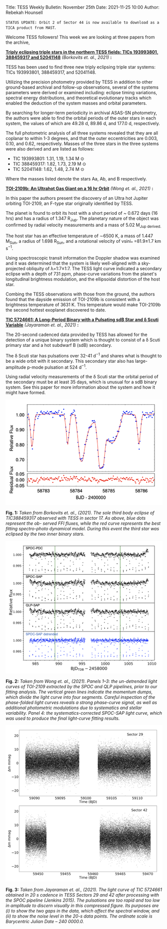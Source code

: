 Title: TESS Weekly Bulletin: November 25th
Date: 2021-11-25 10:00
Author: Rebekah Hounsell

`STATUS UPDATE: Orbit 2 of Sector 44 is now available to download as a TICA product from MAST`.

Welcome TESS followers!  This week we are looking at three papers from the archive, 

**[Triply eclipsing triple stars in the northern TESS fields: TICs 193993801, 388459317 and 52041148](https://arxiv.org/abs/2111.10074)** *(Borkovits et. al., 2021)* **:**

TESS has been used to find three new triply eclipsing triple star systems:  TICs 193993801, 388459317, and 52041148.

Utilizing the precision photometry provided by TESS in addition to other ground-based archival and follow-up observations, several of the systems parameters were derived or examined including: eclipse timing variations, spectral energy distributions, and theoretical evolutionary tracks which enabled the deduction of the system masses and orbital parameters. 

By searching for longer-term periodicity in archival  ASAS-SN photometry, the authors were able to find the orbital periods of the outer stars in each system, the values of which are 49.28 d, 89.86 d, and 177.0 d, respectively.

The full photometric analysis of all three systems revealed that they are all coplanar to within 1-3 degrees, and that the outer eccentricities are 0.003, 0.10, and 0.62, respectively. Masses of the three stars in the three systems were also derived and are listed as follows: 

- TIC 193993801: 1.31, 1.19, 1.34 M ⊙
- TIC 388459317: 1.82, 1.73, 2.19 M ⊙
- TIC 52041148:  1.62, 1.48, 2.74 M ⊙

Where the masses listed denote the stars Aa, Ab, and B respectively. 

**[TOI-2109b: An Ultrahot Gas Giant on a 16 hr Orbit](https://arxiv.org/abs/2111.12074)** *(Wong et. al.,  2021)* **:**

In this paper the authors present the discovery of an Ultra hot Jupiter orbiting TOI-2109, an F-type star originally identified by TESS. 

The planet is found to orbit its host with a short period of  ~ 0.672 days (16 hrs) and has a radius of 1.347 R<sub>Jup</sub>. The planetary nature of the object was confirmed by radial velocity measurements and a mass of 5.02  M<sub>Jup</sup> derived. 

The host star has an effective temperature of ∼6500 K, a mass of 1.447 M<sub>Sun</sub>, a radius of 1.698 R<sub>Sun</sub>, and a rotational velocity of vsini<sub>*</sub> =81.9±1.7 km s<sup>−1</sup>.

Using spectroscopic transit information the Doppler shadow was examined and it was determined that the system is likely well-aligned with a sky-projected obliquity of λ=1:7±1:7. The TESS light curve indicated a secondary eclipse with a depth of 731 ppm, phase-curve variations from the planet's longitudinal brightness modulation, and the ellipsoidal distortion of the host star.

Combing the TESS observations with those from the ground, the authors found that the dayside emission of TOI-2109b is consistent with a brightness temperature of 3631 K. This temperature would make TOI-2109b the second hottest exoplanet discovered to date. 

**[TIC 5724661: A Long-Period Binary with a Pulsating sdB Star and δ Scuti Variable](https://arxiv.org/abs/2111.12098)** *(Jayaraman et. al.,  2021)* **:**

The 20-second cadenced data provided by TESS has allowed for the detection of a unique binary system which is thought to consist of a δ  Scuti primary star and a hot subdwarf B (sdB) secondary. 

The δ Scuti star has pulsations over  32-41 d<sup>−1</sup> and shares what is thought to be a wide orbit with it secondary. This secondary star also has  large-amplitude p-mode pulsation at 524 d<sup>−1</sup>.

Using radial velocity measurements of the  δ Scuti star the orbital period of the secondary must be at least 35 days, which is unusual for a sdB binary system. See this paper for more information about the system and how it might have formed. 

![Borkovits2](images/news/Borkovits_2021b.png)

**Fig. 1:** *Taken from Borkovits  et. al., (2021). The sole third body eclipse of TIC388459317 observed with TESS in sector 17. As above, blue dots represent the ob- served FFI fluxes, while the red curve represents the best fitting spectro-photo dynamical model. During this event the third star was eclipsed by the two inner binary stars.*

![Wong2](images/news/Wong_2021.png)

**Fig. 2:** *Taken from Wong et. al., (2021). Panels 1–3: the un-detrended light curves of TOI-2109 extracted by the SPOC and QLP pipelines, prior to our fitting analysis. The vertical green lines indicate the momentum dumps, which divide the light curve into four segments. Careful inspection of the phase-folded light curves reveals a strong phase-curve signal, as well as additional photometric modulations due to systematics and stellar variability. Panel 4: the systematics-corrected SPOC-SAP light curve, which was used to produce the final light-curve fitting results.*

![Jayaraman](images/news/Jayaraman_2021.png)

**Fig. 3:** *Taken from Jayaraman et. al., (2021). The light curve of TIC 5724661 obtained in 20 s cadence in TESS Sectors 29 and 42 after processing with the SPOC pipeline (Jenkins 2015). The pulsations are too rapid and too low in amplitude to discern visually in this compressed figure. Its purposes are (i) to show the two gaps in the data, which affect the spectral window, and (ii) to show the noise level in the 20-s data points. The ordinate scale is Barycentric Julian Date – 240 0000.0.*